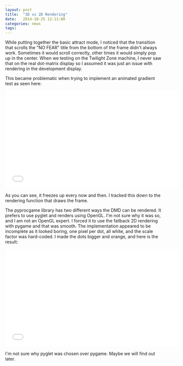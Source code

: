 ```yaml
---
layout: post
title:  "3D vs 2D Rendering"
date:   2014-10-25 12:11:00
categories: news
tags:
---
```


While putting together the basic attract mode, I noticed that the transition that scrolls the "NO FEAR" title from the bottom of the frame didn't always work. Sometimes it would scroll correctly, other times it would simply pop up in the center. When we testing on the Twilight Zone machine, I never saw that on the real dot-matrix display so I assumed it was just an issue with rendering in the development display.

This became problematic when trying to implement an animated gradient test as seen here:

<iframe width="560" height="315" src="//www.youtube.com/embed/uvzsjozD4NM" frameborder="0" allowfullscreen></iframe>

As you can see, it freezes up every now and then. I tracked this down to the rendering function that draws the frame.

The pyprocgame library has two different ways the DMD can be rendered. It prefers to use pyglet and renders using OpenGL. I'm not sure why it was so, and I am not an OpenGL expert. I forced it to use the fallback 2D rendering with pygame and that was smooth. The implementation appeared to be incomplete as it looked boring, one pixel per dot, all white, and the scale factor was hard-coded. I made the dots bigger and orange, and here is the result:

<iframe width="560" height="315" src="//www.youtube.com/embed/f0TljaRGt3Y" frameborder="0" allowfullscreen></iframe>

I'm not sure why pyglet was chosen over pygame. Maybe we will find out later.
